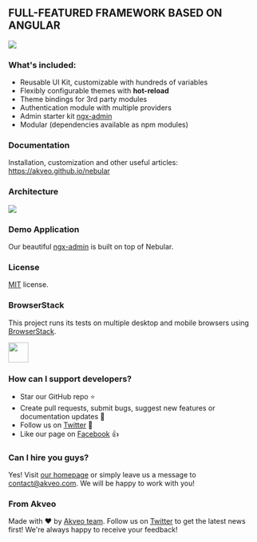 ## FULL-FEATURED FRAMEWORK BASED ON ANGULAR
<img src="https://i.imgur.com/mggC1f3.png" />

### What's included:

- Reusable UI Kit, customizable with hundreds of variables
- Flexibly configurable themes with **hot-reload**
- Theme bindings for 3rd party modules
- Authentication module with multiple providers
- Admin starter kit [ngx-admin](http://github.com/akveo/ngx-admin)
- Modular (dependencies available as npm modules)

### Documentation
Installation, customization and other useful articles: https://akveo.github.io/nebular

### Architecture
<img src="https://i.imgur.com/H4coTS7.png" />

### Demo Application
Our beautiful [ngx-admin](https://github.com/akveo/ngx-admin) is built on top of Nebular.

### License
[MIT](LICENSE.txt) license.

### BrowserStack
This project runs its tests on multiple desktop and mobile browsers using [BrowserStack](http://www.browserstack.com).

<img src="https://cloud.githubusercontent.com/assets/131406/22254249/534d889e-e254-11e6-8427-a759fb23b7bd.png" height="40" />

### How can I support developers?
- Star our GitHub repo :star:
- Create pull requests, submit bugs, suggest new features or documentation updates :wrench:
- Follow us on [Twitter](https://twitter.com/akveo_inc) :feet:
- Like our page on [Facebook](https://www.facebook.com/akveo/) :thumbsup:

### Can I hire you guys?
Yes!  Visit [our homepage](http://akveo.com/) or simply leave us a message to [contact@akveo.com](mailto:contact@akveo.com). We will be happy to work with you!

### From Akveo
Made with :heart:  by [Akveo team](http://akveo.com/). Follow us on [Twitter](https://twitter.com/akveo_inc) to get the latest news first!
We're always happy to receive your feedback!
